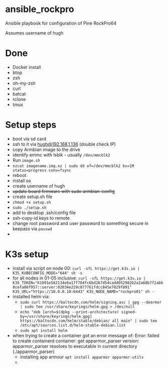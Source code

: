 # ansible_rockpro
Ansible playbook for configuration of Pine RockPro64

Assumes username of hugh

# Done
- Docker install
- btop
- zsh
- oh-my-zsh
- curl
- batcat
- rclone
- tmux


# Setup steps
- boot via sd card
- ssh to it via hugh@192.168.1.136 (double check IP)
- copy Armbian image to the drive 
- identify emmc with lsblk - usually `/dev/mmcblk2`
- Run `image.sh`
- `xzcat imagename.img.xz | sudo dd of=/dev/mmcblk2 bs=1M status=progress conv=fsync`
- reboot
- install os
- create username of hugh
- ~~update board firmware with sudo armbian-config~~ 
- create setup.sh file
- `chmod +x setup.sh`
- `sudo ./setup.sh`
- add to desktop .ssh/config file
- ssh-copy-id keys to remote
- change root password and user password to something secure in keepass via `passwd`
- 

# K3s setup
- install via script on node 00: `curl -sfL https://get.k3s.io | K3S_KUBECONFIG_MODE="644" sh -s `
- for all nodes in 01-05 inclusive:
    `curl -sfL https://get.k3s.io | K3S_TOKEN="K1091e562134e8a17f704fc6bd267d54cadd052982b2a2a60b7f2abb0cefa86f957::server:02034e229c877761fdcc845e7829f891" K3S_URL="https://10.0.0.10:6443" K3S_NODE_NAME="rockpro01" sh - `
- installed helm via:
  - `sudo curl https://baltocdn.com/helm/signing.asc | gpg --dearmor | sudo tee /usr/share/keyrings/helm.gpg > /dev/null`
  - `echo "deb [arch=$(dpkg --print-architecture) signed-by=/usr/share/keyrings/helm.gpg] https://baltocdn.com/helm/stable/debian/ all main" | sudo tee /etc/apt/sources.list.d/helm-stable-debian.list`
  - `sudo apt install helm`
- when trying to create a container got an error message of: Error: failed to create containerd container: get apparmor_parser version: apparmor_parser resolves to executable in current directory (./apparmor_parser)
  - installing app armour `apt install apparmor apparmor-utils`
  - 